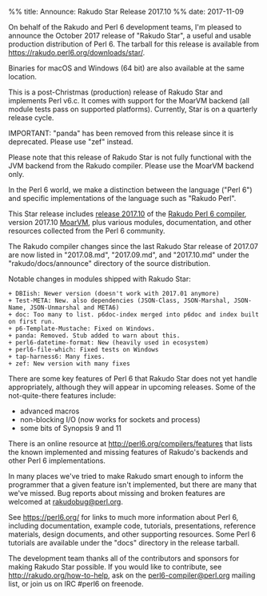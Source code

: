 %% title: Announce: Rakudo Star Release 2017.10
%% date: 2017-11-09

On behalf of the Rakudo and Perl 6 development teams, I'm pleased to announce the October 2017 release of "Rakudo Star", a useful and usable production distribution of Perl 6. The tarball for this release is available from <a href="https://rakudo.perl6.org/downloads/star/">https://rakudo.perl6.org/downloads/star/</a>.

Binaries for macOS and Windows (64 bit) are also available at the same location.

This is a post-Christmas (production) release of Rakudo Star and implements Perl v6.c. It comes with support for the MoarVM backend (all module tests pass on supported platforms). Currently, Star is on a quarterly release cycle.

IMPORTANT: "panda" has been removed from this release since it is deprecated. Please use "zef" instead.

Please note that this release of Rakudo Star is not fully functional with the JVM backend from the Rakudo compiler. Please use the MoarVM backend only.

In the Perl 6 world, we make a distinction between the language ("Perl 6") and specific implementations of the language such as "Rakudo Perl".

This Star release includes <a href="https://raw.githubusercontent.com/rakudo/rakudo/2017.10/docs/announce/2017.10.md">release 2017.10</a> of the <a href="http://github.com/rakudo/rakudo">Rakudo Perl 6 compiler</a>, version 2017.10 <a href="http://moarvm.org/">MoarVM</a>, plus various modules, documentation, and other resources collected from the Perl 6 community.

The Rakudo compiler changes since the last Rakudo Star release of 2017.07 are now listed in "2017.08.md", "2017.09.md", and "2017.10.md" under the "rakudo/docs/announce" directory of the source distribution.

Notable changes in modules shipped with Rakudo Star:
<pre><code>+ DBIish: Newer version (doesn't work with 2017.01 anymore)
+ Test-META: New. also dependencies (JSON-Class, JSON-Marshal, JSON-Name, JSON-Unmarshal and META6)
+ doc: Too many to list. p6doc-index merged into p6doc and index built on first run.
+ p6-Template-Mustache: Fixed on Windows.
+ panda: Removed. Stub added to warn about this.
+ perl6-datetime-format: New (heavily used in ecosystem)
+ perl6-file-which: Fixed tests on Windows
+ tap-harness6: Many fixes.
+ zef: New version with many fixes
</code></pre>
There are some key features of Perl 6 that Rakudo Star does not yet handle appropriately, although they will appear in upcoming releases. Some of the not-quite-there features include:
<ul>
    <li>advanced macros</li>
    <li>non-blocking I/O (now works for sockets and process)</li>
    <li>some bits of Synopsis 9 and 11</li>
</ul>
There is an online resource at <a href="http://perl6.org/compilers/features">http://perl6.org/compilers/features</a> that lists the known implemented and missing features of Rakudo's backends and other Perl 6 implementations.

In many places we've tried to make Rakudo smart enough to inform the programmer that a given feature isn't implemented, but there are many that we've missed. Bug reports about missing and broken features are welcomed at <a href="mailto:rakudobug@perl.org">rakudobug@perl.org</a>.

See <a href="https://perl6.org/">https://perl6.org/</a> for links to much more information about Perl 6, including documentation, example code, tutorials, presentations, reference materials, design documents, and other supporting resources. Some Perl 6 tutorials are available under the "docs" directory in the release tarball.

The development team thanks all of the contributors and sponsors for making Rakudo Star possible. If you would like to contribute, see <a href="http://rakudo.org/how-to-help">http://rakudo.org/how-to-help</a>, ask on the <a href="mailto:perl6-compiler@perl.org">perl6-compiler@perl.org</a> mailing list, or join us on IRC #perl6 on freenode.
